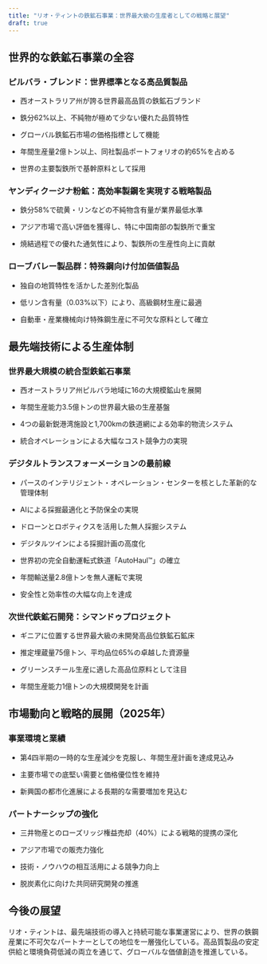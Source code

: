 ```yaml
---
title: "リオ・ティントの鉄鉱石事業：世界最大級の生産者としての戦略と展望"
draft: true
---
```


## 世界的な鉄鉱石事業の全容

### ピルバラ・ブレンド：世界標準となる高品質製品

- 西オーストラリア州が誇る世界最高品質の鉄鉱石ブランド

- 鉄分62%以上、不純物が極めて少ない優れた品質特性

- グローバル鉄鉱石市場の価格指標として機能

- 年間生産量2億トン以上、同社製品ポートフォリオの約65%を占める

- 世界の主要製鉄所で基幹原料として採用

### ヤンディクージナ粉鉱：高効率製鋼を実現する戦略製品

- 鉄分58%で硫黄・リンなどの不純物含有量が業界最低水準

- アジア市場で高い評価を獲得し、特に中国南部の製鉄所で重宝

- 焼結過程での優れた通気性により、製鉄所の生産性向上に貢献

### ローブバレー製品群：特殊鋼向け付加価値製品

- 独自の地質特性を活かした差別化製品

- 低リン含有量（0.03%以下）により、高級鋼材生産に最適

- 自動車・産業機械向け特殊鋼生産に不可欠な原料として確立

## 最先端技術による生産体制

### 世界最大規模の統合型鉄鉱石事業

- 西オーストラリア州ピルバラ地域に16の大規模鉱山を展開

- 年間生産能力3.5億トンの世界最大級の生産基盤

- 4つの最新鋭港湾施設と1,700kmの鉄道網による効率的物流システム

- 統合オペレーションによる大幅なコスト競争力の実現

### デジタルトランスフォーメーションの最前線

- パースのインテリジェント・オペレーション・センターを核とした革新的な管理体制

- AIによる採掘最適化と予防保全の実現

- ドローンとロボティクスを活用した無人採掘システム

- デジタルツインによる採掘計画の高度化

- 世界初の完全自動運転式鉄道「AutoHaul™」の確立

- 年間輸送量2.8億トンを無人運転で実現

- 安全性と効率性の大幅な向上を達成

### 次世代鉄鉱石開発：シマンドゥプロジェクト

- ギニアに位置する世界最大級の未開発高品位鉄鉱石鉱床

- 推定埋蔵量75億トン、平均品位65%の卓越した資源量

- グリーンスチール生産に適した高品位原料として注目

- 年間生産能力1億トンの大規模開発を計画

## 市場動向と戦略的展開（2025年）

### 事業環境と業績

- 第4四半期の一時的な生産減少を克服し、年間生産計画を達成見込み

- 主要市場での底堅い需要と価格優位性を維持

- 新興国の都市化進展による長期的な需要増加を見込む

### パートナーシップの強化

- 三井物産とのローズリッジ権益売却（40%）による戦略的提携の深化

- アジア市場での販売力強化

- 技術・ノウハウの相互活用による競争力向上

- 脱炭素化に向けた共同研究開発の推進

## 今後の展望

リオ・ティントは、最先端技術の導入と持続可能な事業運営により、世界の鉄鋼産業に不可欠なパートナーとしての地位を一層強化している。高品質製品の安定供給と環境負荷低減の両立を通じて、グローバルな価値創造を推進している。
